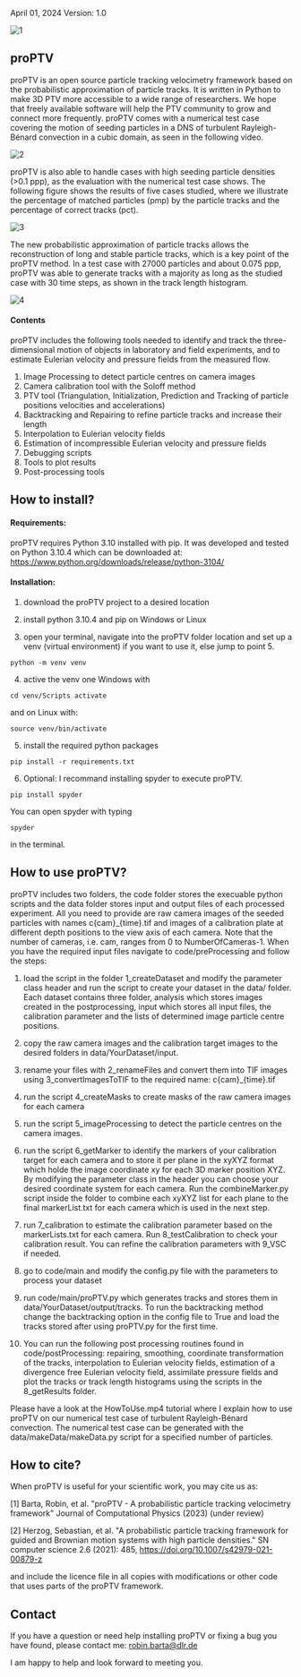 April 01, 2024
Version: 1.0

![1](https://github.com/RobinBarta/proPTV/assets/150230392/66660cef-0945-45b3-bc38-355d52a08657)

## proPTV

proPTV is an open source particle tracking velocimetry framework based on the probabilistic approximation of particle tracks. It is written in Python to make 3D PTV more accessible to a wide range of researchers. We hope that freely available software will help the PTV community to grow and connect more frequently. proPTV comes with a numerical test case covering the motion of seeding particles in a DNS of turbulent Rayleigh-Bénard convection in a cubic domain, as seen in the following video. 

![2](https://github.com/RobinBarta/proPTV/assets/150230392/270c145a-d930-4f29-a3f9-fd3fd0d13103)

proPTV is also able to handle cases with high seeding particle densities (>0.1 ppp), as the evaluation with the numerical test case shows. The following figure shows the results of five cases studied, where we illustrate the percentage of matched particles (pmp) by the particle tracks and the percentage of correct tracks (pct). 

![3](https://github.com/RobinBarta/proPTV/assets/150230392/b4ec3cee-b98b-41a7-8d32-dc1aff57c013)

The new probabilistic approximation of particle tracks allows the reconstruction of long and stable particle tracks, which is a key point of the proPTV method. In a test case with 27000 particles and about 0.075 ppp, proPTV was able to generate tracks with a majority as long as the studied case with 30 time steps, as shown in the track length histogram.

![4](https://github.com/RobinBarta/proPTV/assets/150230392/0ac5bd45-88ef-4ab2-9c2f-869a6c8db3c7)

#### Contents

proPTV includes the following tools needed to identify and track the three-dimensional motion of objects in laboratory and field experiments, and to estimate Eulerian velocity and pressure fields from the measured flow.

1) Image Processing to detect particle centres on camera images 
2) Camera calibration tool with the Soloff method
3) PTV tool (Triangulation, Initialization, Prediction and Tracking of particle positions velocities and accelerations)
4) Backtracking and Repairing to refine particle tracks and increase their length
5) Interpolation to Eulerian velocity fields
6) Estimation of incompressible Eulerian velocity and pressure fields
7) Debugging scripts
8) Tools to plot results
9) Post-processing tools

## How to install?

#### Requirements:

proPTV requires Python 3.10 installed with pip. It was developed and tested on Python 3.10.4 which can be downloaded at: https://www.python.org/downloads/release/python-3104/

#### Installation:

1) download the proPTV project to a desired location

2) install python 3.10.4 and pip on Windows or Linux

3) open your terminal, navigate into the proPTV folder location and set up a venv (virtual environment) if you want to use it, else jump to point 5.

  `python -m venv venv`

4) active the venv one Windows with 

  `cd venv/Scripts activate`
   
   and on Linux with:

  `source venv/bin/activate`

5) install the required python packages

  `pip install -r requirements.txt`

6) Optional: I recommand installing spyder to execute proPTV.

  `pip install spyder`

  You can open spyder with typing

  `spyder`

  in the terminal.
  
## How to use proPTV?

proPTV includes two folders, the code folder stores the execuable python scripts and the data folder stores input and output files of each processed experiment. All you need to provide are raw camera images of the seeded particles with names c{cam}_{time}.tif and images of a calibration plate at different depth positions to the view axis of each camera. Note that the number of cameras, i.e. cam, ranges from 0 to NumberOfCameras-1. When you have the required input files navigate to code/preProcessing and follow the steps:

1) load the script in the folder 1_createDataset and modify the parameter class header and run the script to create your dataset in the data/ folder. Each dataset contains three folder, analysis which stores images created in the postprocessing, input which stores all input files, the calibration parameter and the lists of determined image particle centre positions.

2) copy the raw camera images and the calibration target images to the desired folders in data/YourDataset/input.

3) rename your files with 2_renameFiles and convert them into TIF images using 3_convertImagesToTIF to the required name: c{cam}_{time}.tif

4) run the script 4_createMasks to create masks of the raw camera images for each camera

5) run the script 5_imageProcessing to detect the particle centres on the camera images.

6) run the script 6_getMarker to identify the markers of your calibration target for each camera and to store it per plane in the xyXYZ format which holde the image coordinate xy for each 3D marker position XYZ. By modifying the parameter class in the header you can choose your desired coordinate system for each camera. Run the combineMarker.py script inside the folder to combine each xyXYZ list for each plane to the final markerList.txt for each camera which is used in the next step.

7) run 7_calibration to estimate the calibration parameter based on the markerLists.txt for each camera. Run 8_testCalibration to check your calibration result. You can refine the calibration parameters with 9_VSC if needed.

8) go to code/main and modify the config.py file with the parameters to process your dataset

9) run code/main/proPTV.py which generates tracks and stores them in data/YourDataset/output/tracks. To run the backtracking method change the backtracking option in the config file to True and load the tracks stored after using proPTV.py for the first time.

11) You can run the following post processing routines found in code/postProcessing: repairing, smoothing, coordinate transformation of the tracks, interpolation to Eulerian velocity fields, estimation of a divergence free Eulerian velocity field, assimilate pressure fields and plot the tracks or track length histograms using the scripts in the 8_getResults folder.

Please have a look at the HowToUse.mp4 tutorial where I explain how to use proPTV on our numerical test case of turbulent Rayleigh-Bénard convection. The numerical test case can be generated with the data/makeData/makeData.py script for a specified number of particles.

## How to cite?

When proPTV is useful for your scientific work, you may cite us as:

[1] Barta, Robin, et al. "proPTV - A probabilistic particle tracking velocimetry framework" Journal of Computational Physics (2023) (under review)

[2] Herzog, Sebastian, et al. "A probabilistic particle tracking framework for guided and Brownian motion systems with high particle densities." SN computer science 2.6 (2021): 485, https://doi.org/10.1007/s42979-021-00879-z

and include the licence file in all copies with modifications or other code that uses parts of the proPTV framework.

## Contact

If you have a question or need help installing proPTV or fixing a bug you have found, please contact me: robin.barta@dlr.de

I am happy to help and look forward to meeting you.
